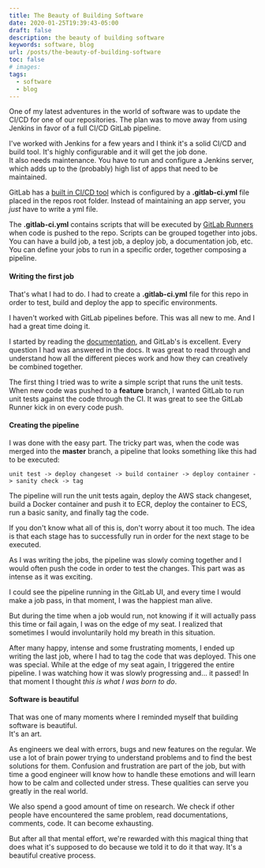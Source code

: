 ```yaml
---
title: The Beauty of Building Software
date: 2020-01-25T19:39:43-05:00
draft: false
description: the beauty of building software
keywords: software, blog
url: /posts/the-beauty-of-building-software
toc: false
# images:
tags:
  - software
  - blog
---
```


One of my latest adventures in the world of software was to update the CI/CD for one of our repositories. The plan was to move away from using Jenkins in favor of a full CI/CD GitLab pipeline.

I've worked with Jenkins for a few years and I think it's a solid CI/CD and build tool. It's highly configurable and it will get the job done.  
It also needs maintenance. You have to run and configure a Jenkins server, which adds up to the (probably) high list of apps that need to be maintained.

GitLab has a [built in CI/CD tool](https://docs.gitlab.com/ee/ci/) which is configured by a **.gitlab-ci.yml** file placed in the repos root folder. Instead of maintaining an app server, you *just* have to write a yml file.

The **.gitlab-ci.yml** contains scripts that will be executed by [GitLab Runners](https://docs.gitlab.com/runner/) when code is pushed to the repo. Scripts can be grouped together into jobs. You can have a build job, a test job, a deploy job, a documentation job, etc. You can define your jobs to run in a specific order, together composing a pipeline.

#### Writing the first job

That's what I had to do. I had to create a **.gitlab-ci.yml** file for this repo in order to test, build and deploy the app to specific environments.

I haven't worked with GitLab pipelines before. This was all new to me. And I had a great time doing it.

I started by reading the [documentation](https://docs.gitlab.com/ee/ci/yaml/), and GitLab's is excellent. Every question I had was answered in the docs. It was great to read through and understand how all the different pieces work and how they can creatively be combined together.

The first thing I tried was to write a simple script that runs the unit tests. When new code was pushed to a **feature** branch, I wanted GitLab to run unit tests against the code through the CI. It was great to see the GitLab Runner kick in on every code push.

#### Creating the pipeline

I was done with the easy part. The tricky part was, when the code was merged into the **master** branch, a pipeline that looks something like this had to be executed:

```
unit test -> deploy changeset -> build container -> deploy container -> sanity check -> tag
```

The pipeline will run the unit tests again, deploy the AWS stack changeset, build a Docker container and push it to ECR, deploy the container to ECS, run a basic sanity, and finally tag the code.

If you don't know what all of this is, don't worry about it too much. The idea is that each stage has to successfully run in order for the next stage to be executed.

As I was writing the jobs, the pipeline was slowly coming together and I would often push the code in order to test the changes. This part was as intense as it was exciting.

I could see the pipeline running in the GitLab UI, and every time I would make a job pass, in that moment, I was the happiest man alive.

But during the time when a job would run, not knowing if it will actually pass this time or fail again, I was on the edge of my seat. I realized that sometimes I would involuntarily hold my breath in this situation.

After many happy, intense and some frustrating moments, I ended up writing the last job, where I had to tag the code that was deployed. This one was special. While at the edge of my seat again, I triggered the entire pipeline. I was watching how it was slowly progressing and... it passed! In that moment I thought *this is what I was born to do*.

#### Software is beautiful

That was one of many moments where I reminded myself that building software is beautiful.  
It's an art. 

As engineers we deal with errors, bugs and new features on the regular. We use a lot of brain power trying to understand problems and to find the best solutions for them. Confusion and frustration are part of the job, but with time a good engineer will know how to handle these emotions and will learn how to be calm and collected under stress. These qualities can serve you greatly in the real world.

We also spend a good amount of time on research. We check if other people have encountered the same problem, read documentations, comments, code. It can become exhausting.

But after all that mental effort, we're rewarded with this magical thing that does what it's supposed to do because we told it to do it that way. It's a beautiful creative process.

